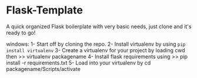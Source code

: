 # Flask-Template
A quick organized Flask boilerplate with very basic needs, just clone and it's ready to go!

windows:
1- Start off by cloning the repo.
2- Install virtualenv by using ```pip install virtualenv```
3- Create a virtualenv for your project by loading cwd then >> virtualenv packagename
4- Install flask requirements using >> pip install -r requirements.txt 
5- Load into your virtualenv by cd packagename/Scripts/activate

